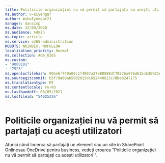 ```yaml
---
title: Politicile organizației nu vă permit să partajați cu acești utilizatori
ms.author: v-aiyengar
author: AshaIyengar21
manager: dansimp
ms.date: 12/08/2020
ms.audience: Admin
ms.topic: article
ms.service: o365-administration
ROBOTS: NOINDEX, NOFOLLOW
localization_priority: Normal
ms.collection: Adm_O365
ms.custom:
- "9000191"
- "7523"
ms.openlocfilehash: 90be6f740a00c1f4007a37e80888df7827ba07bd615db36921ee8f01cc5ea05c
ms.sourcegitcommit: b5f7da89a650d2915dc652449623c78be6247175
ms.translationtype: MT
ms.contentlocale: ro-RO
ms.lasthandoff: 08/05/2021
ms.locfileid: "54025226"
---
```

# <a name="organizations-policies-do-not-allow-you-to-share-with-these-users"></a>Politicile organizației nu vă permit să partajați cu acești utilizatori

Atunci când încerca să partajați un element sau un site în SharePoint Online[](https://docs.microsoft.com/sharepoint/troubleshoot/sharing-and-permissions/organization-policies-do-not-allow-you-to-share-with-users-error)sau OneDrive pentru business, vedeți eroarea "Politicile organizației nu vă permit să partajați cu acești utilizatori ".